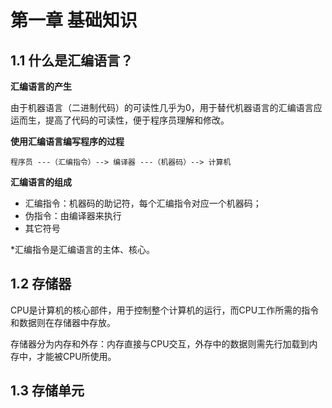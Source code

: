 # 第一章 基础知识

## 1.1 什么是汇编语言？

**汇编语言的产生**

由于机器语言（二进制代码）的可读性几乎为0，用于替代机器语言的汇编语言应运而生，提高了代码的可读性，便于程序员理解和修改。



**使用汇编语言编写程序的过程**

```
程序员 ---（汇编指令）--> 编译器 ---（机器码）--> 计算机
```



**汇编语言的组成**

- 汇编指令：机器码的助记符，每个汇编指令对应一个机器码；
- 伪指令：由编译器来执行
- 其它符号

*汇编指令是汇编语言的主体、核心。



## 1.2 存储器

CPU是计算机的核心部件，用于控制整个计算机的运行，而CPU工作所需的指令和数据则在存储器中存放。

存储器分为内存和外存：内存直接与CPU交互，外存中的数据则需先行加载到内存中，才能被CPU所使用。



## 1.3 存储单元









































